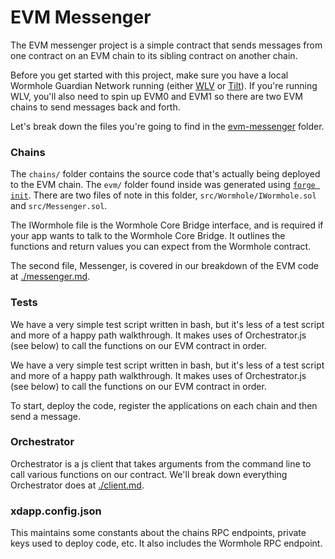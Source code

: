 # EVM Messenger

The EVM messenger project is a simple contract that sends messages from one contract on an EVM chain to its sibling contract on another chain.

Before you get started with this project, make sure you have a local Wormhole Guardian Network running (either [WLV](../../development/wormhole-local-validator.md) or [Tilt](../../development/tilt/overview.md)). If you're running WLV, you'll also need to spin up EVM0 and EVM1 so there are two EVM chains to send messages back and forth.

Let's break down the files you're going to find in the [evm-messenger](https://github.com/wormhole-foundation/xdapp-book/tree/main/projects/evm-messenger) folder.

### Chains

The `chains/` folder contains the source code that's actually being deployed to the EVM chain. The `evm/` folder found inside was generated using [`forge init`](https://getfoundry.sh). There are two files of note in this folder, `src/Wormhole/IWormhole.sol` and `src/Messenger.sol`.

The IWormhole file is the Wormhole Core Bridge interface, and is required if your app wants to talk to the Wormhole Core Bridge. It outlines the functions and return values you can expect from the Wormhole contract.

The second file, Messenger, is covered in our breakdown of the EVM code at [./messenger.md](./messenger.md).

### Tests

We have a very simple test script written in bash, but it's less of a test script and more of a happy path walkthrough. It makes uses of Orchestrator.js (see below) to call the functions on our EVM contract in order.

We have a very simple test script written in bash, but it's less of a test script and more of a happy path walkthrough. It makes uses of Orchestrator.js (see below) to call the functions on our EVM contract in order.

To start, deploy the code, register the applications on each chain and then send a message.

### Orchestrator

Orchestrator is a js client that takes arguments from the command line to call various functions on our contract. We'll break down everything Orchestrator does at [./client.md](./client.md).

### xdapp.config.json

This maintains some constants about the chains RPC endpoints, private keys used to deploy code, etc. It also includes the Wormhole RPC endpoint.
